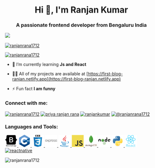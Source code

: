 <h1 align="center">Hi 👋, I'm Ranjan Kumar</h1>
<h3 align="center">A passionate frontend developer from Bengaluru India</h3>
<img src="https://user-images.githubusercontent.com/55389276/140866485-8fb1c876-9a8f-4d6a-98dc-08c4981eaf70.gifhttps://user-images.githubusercontent.com/55389276/140866485-8fb1c876-9a8f-4d6a-98dc-08c4981eaf70.gif![image](https://github.com/ranjanrana1712/ranjanrana1712/assets/116024984/bd5e83d7-e6db-4e4c-b9fb-a197db11ab67)
![image](https://github.com/ranjanrana1712/ranjanrana1712/assets/116024984/f852fd41-0dc8-44d3-854f-5feebf7c693e)
">



<p align="left"> <a href="https://github.com/ryo-ma/github-profile-trophy"><img src="https://github-profile-trophy.vercel.app/?username=ranjanrana1712" alt="ranjanrana1712" /></a> </p>

<p align="left"> <a href="https://twitter.com/ranjanrana1712" target="blank"><img src="https://img.shields.io/twitter/follow/ranjanrana1712?logo=twitter&style=for-the-badge" alt="ranjanrana1712" /></a> </p>

- 🌱 I’m currently learning **Js and React**

- 👨‍💻 All of my projects are available at [https://first-blog-ranjan.netlify.app](https://first-blog-ranjan.netlify.app)

- ⚡ Fun fact **I am funny**

<h3 align="left">Connect with me:</h3>
<p align="left">
<a href="https://twitter.com/ranjanrana1712" target="blank"><img align="center" src="https://raw.githubusercontent.com/rahuldkjain/github-profile-readme-generator/master/src/images/icons/Social/twitter.svg" alt="ranjanrana1712" height="30" width="40" /></a>
<a href="https://linkedin.com/in/priya ranjan rana" target="blank"><img align="center" src="https://raw.githubusercontent.com/rahuldkjain/github-profile-readme-generator/master/src/images/icons/Social/linked-in-alt.svg" alt="priya ranjan rana" height="30" width="40" /></a>
<a href="https://codesandbox.com/ranjankumar" target="blank"><img align="center" src="https://raw.githubusercontent.com/rahuldkjain/github-profile-readme-generator/master/src/images/icons/Social/codesandbox.svg" alt="ranjankumar" height="30" width="40" /></a>
<a href="https://www.hackerrank.com/@ranjanrana1712" target="blank"><img align="center" src="https://raw.githubusercontent.com/rahuldkjain/github-profile-readme-generator/master/src/images/icons/Social/hackerrank.svg" alt="@ranjanrana1712" height="30" width="40" /></a>
</p>

<h3 align="left">Languages and Tools:</h3>
<p align="left"> <a href="https://getbootstrap.com" target="_blank" rel="noreferrer"> <img src="https://raw.githubusercontent.com/devicons/devicon/master/icons/bootstrap/bootstrap-plain-wordmark.svg" alt="bootstrap" width="40" height="40"/> </a> <a href="https://www.w3schools.com/cpp/" target="_blank" rel="noreferrer"> <img src="https://raw.githubusercontent.com/devicons/devicon/master/icons/cplusplus/cplusplus-original.svg" alt="cplusplus" width="40" height="40"/> </a> <a href="https://www.w3schools.com/css/" target="_blank" rel="noreferrer"> <img src="https://raw.githubusercontent.com/devicons/devicon/master/icons/css3/css3-original-wordmark.svg" alt="css3" width="40" height="40"/> </a> <a href="https://expressjs.com" target="_blank" rel="noreferrer"> <img src="https://raw.githubusercontent.com/devicons/devicon/master/icons/express/express-original-wordmark.svg" alt="express" width="40" height="40"/> </a> <a href="https://www.java.com" target="_blank" rel="noreferrer"> <img src="https://raw.githubusercontent.com/devicons/devicon/master/icons/java/java-original.svg" alt="java" width="40" height="40"/> </a> <a href="https://developer.mozilla.org/en-US/docs/Web/JavaScript" target="_blank" rel="noreferrer"> <img src="https://raw.githubusercontent.com/devicons/devicon/master/icons/javascript/javascript-original.svg" alt="javascript" width="40" height="40"/> </a> <a href="https://www.mongodb.com/" target="_blank" rel="noreferrer"> <img src="https://raw.githubusercontent.com/devicons/devicon/master/icons/mongodb/mongodb-original-wordmark.svg" alt="mongodb" width="40" height="40"/> </a> <a href="https://nodejs.org" target="_blank" rel="noreferrer"> <img src="https://raw.githubusercontent.com/devicons/devicon/master/icons/nodejs/nodejs-original-wordmark.svg" alt="nodejs" width="40" height="40"/> </a> <a href="https://www.python.org" target="_blank" rel="noreferrer"> <img src="https://raw.githubusercontent.com/devicons/devicon/master/icons/python/python-original.svg" alt="python" width="40" height="40"/> </a> <a href="https://reactjs.org/" target="_blank" rel="noreferrer"> <img src="https://raw.githubusercontent.com/devicons/devicon/master/icons/react/react-original-wordmark.svg" alt="react" width="40" height="40"/> </a> <a href="https://reactnative.dev/" target="_blank" rel="noreferrer"> <img src="https://reactnative.dev/img/header_logo.svg" alt="reactnative" width="40" height="40"/> </a> </p>

<p><img align="center" src="https://github-readme-stats.vercel.app/api/top-langs?username=ranjanrana1712&show_icons=true&locale=en&layout=compact" alt="ranjanrana1712" /></p>
